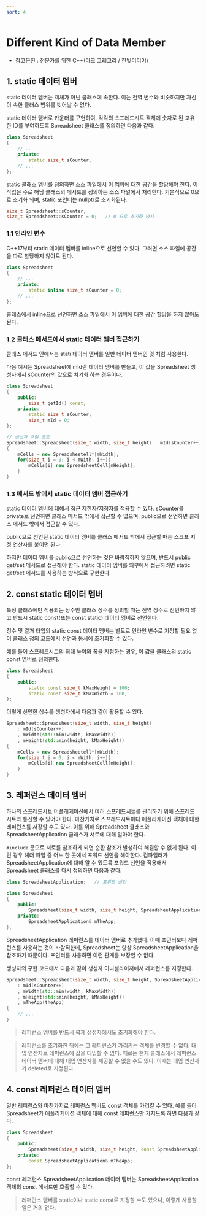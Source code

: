 ```yaml
---
sort: 4
---
```


# Different Kind of Data Member

* 참고문헌 : 전문가를 위한 C++(마크 그레고리 / 한빛미디어)

## 1. static 데이터 멤버

static 데이터 멤버는 객체가 아닌 클래스에 속한다. 이는 전역 변수와 비슷하지만 자신이 속한 클래스 범위를 벗어날 수 없다.

static 데이터 멤버로 카운터를 구현하여, 각각의 스프레드시트 객체에 숫자로 된 고유한 ID를 부여하도록 Spreadsheet 클래스를 정의하면 다음과 같다.

```cpp
class Spreadsheet
{
    // ...
    private:
        static size_t sCounter;
    // ...
};
```

static 클래스 멤버를 정의하면 소스 파일에서 이 멤버에 대한 공간을 할당해야 한다. 이 작업은 주로 해당 클래스의 메서드를 정의하는 소스 파일에서 처리한다. 기본적으로 0으로 초기화 되며, static 포인터는 nullptr로 초기화된다.

```cpp
size_t Spreadsheet::sCounter;
size_t Spreadsheet::sCounter = 0;   // 0 으로 초기화 명시
```

### 1.1 인라인 변수

C++17부터 static 데이터 멤버를 inline으로 선언할 수 있다. 그러면 소스 파일에 공간을 따로 할당하지 않아도 된다.

```cpp
class Spreadsheet
{
    // ...
    private:
        static inline size_t sCounter = 0;
    // ...
};
```

클래스에서 inline으로 선언하면 소스 파일에서 이 멤버에 대한 공간 할당을 하지 않아도 된다.

### 1.2 클래스 메서드에서 static 데이터 멤버 접근하기

클래스 메서드 안에서는 stati 데이터 멤버를 일반 데이터 멤버인 것 처럼 사용한다.

다음 예시는 Spreadsheet에 mId란 데이터 멤버를 만들고, 이 값을 Spreadsheet 생성자에서 sCounter의 값으로 치기화 하는 경우이다.

```cpp
class Spreadsheet
{
    public:
        size_t getId() const;
    private:
        static size_t sCounter;
        size_t mId = 0;
};

// 생성자 구현 코드
Spreadsheet::Spreadsheet(size_t width, size_t height) : mId(sCounter++), mWidth(width), mHeight(height)
{
    mCells = new Spreadsheetell*[mWidth];
    for(size_t i = 0; i < mWith; i++){
        mCells[i] new SpreadsheetCell[mHeight];
    }
}
```

### 1.3 메서드 밖에서 static 데이터 멤버 접근하기

static 데이터 멤버에 대해서 접근 제한자/지정자를 적용할 수 있다. sCounter를 private로 선언하면 클래스 메서드 밖에서 접근할 수 없으며, public으로 선언하면 클래스 메서드 밖에서 접근할 수 있다.

public으로 선언된 static 데이터 멤버를 클래스 메서드 밖에서 접근할 때는 스코프 지정 연산자를 붙이면 된다.

하지만 데이터 멤버를 public으로 선언하는 것은 바람직하지 않으며, 반드시 public get/set 메서드로 접근해야 한다. static 데이터 멤버를 외부에서 접근하려면 static get/set 메서드를 사용하는 방식으로 구현한다.

## 2. const static 데이터 멤버

특정 클래스에만 적용되는 상수인 클래스 상수를 정의할 때는 전역 상수로 선언하지 않고 반드시 static const(또는 const static) 데이터 멤버로 선언한다.

정수 및 열거 타입의 static const 데이터 멤버는 별도로 인라인 변수로 지정할 필요 없이 클래스 정의 코드에서 선언과 동시에 초기화할 수 있다.

예를 들어 스프레드시트의 최대 높이와 폭을 지정하는 경우, 이 값을 클래스의 static const 멤버로 정의한다.

```cpp
class Spreadsheet
{
    public:
        static const size_t kMaxHeight = 100;
        static const size_t kMaxWidth = 100;
};
```

이렇게 선언한 상수를 생성자에서 다음과 같이 활용할 수 있다.

```cpp
Spreadsheet::Spreadsheet(size_t width, size_t height)
    : mId(sCounter++)
    , mWidth(std::min(width, kMaxWidth))
    , mHeight(std::min(height, kMaxHeight))
{
    mCells = new Spreadsheetell*[mWidth];
    for(size_t i = 0; i < mWith; i++){
        mCells[i] new SpreadsheetCell[mHeight];
    }
}
```

## 3. 레퍼런스 데이터 멤버

하나의 스프레드시트 어플래케이션에서 여러 스프레드시트를 관리하기 위해 스프레드시트와 통신할 수 있어야 한다. 마찬가치로 스프레드시트마다 애플리케이션 객체에 대한 레퍼런스를 저장할 수도 있다. 이를 위해 Spreadsheet 클래스와 SpreadsheetApplication 클래스가 서로에 대해 알아야 한다.

`#include` 문으로 서로를 참조하게 되면 순환 참조가 발생하여 해결할 수 없게 된다. 이런 경우 헤더 파일 중 어느 한 곳에서 포워드 선언을 해야한다. 컴파일러가 SpreadsheetApplication에 대해 알 수 있도록 포워드 선언을 적용해서 Spreadsheet 클래스를 다시 정의하면 다음과 같다.

```cpp
class SpreadsheetApplication;   // 포워드 선언

class Spreadsheet
{
    public:
        Spreadsheet(size_t width, size_t height, SpreadsheetApplication& theApp);
    private:
        SpreadsheetApplication& mTheApp;
};
```

SpreadsheetApplication 레퍼런스를 데이터 멤버로 추가했다. 이때 포인터보다 레퍼런스를 사용하는 것이 바람직한데, Spreadsheet는 항상 SpreadsheetApplication을 참조하기 때문이다. 포인터를 사용하면 이런 관계를 보장할 수 없다.

생성자의 구현 코드에서 다음과 같이 생성자 이니셜라이저에서 레퍼런스를 지정한다.

```cpp
Spreadsheet::Spreadsheet(size_t width, size_t height, SpreadsheetApplication& theApp)
    : mId(sCounter++)
    , mWidth(std::min(width, kMaxWidth))
    , mHeight(std::min(height, kMaxHeight))
    , mTheApp(theApp)
{
    // ...
}
```

> 레퍼런스 멤버를 반드시 복제 생성자에서도 초기화해야 한다.

> 레퍼런스를 초기화한 뒤에는 그 레퍼런스가 가리키는 객체를 변경할 수 없다. 대입 연산자로 레퍼런스에 값을 대입할 수 없다. 때로는 현재 클래스에서 레퍼런스 데이터 멤버에 대해 대입 연산자를 제공할 수 없을 수도 있다. 이때는 대입 연산자가 deleted로 지정된다.

## 4. const 레퍼런스 데이터 멤버

일반 레퍼런스와 마찬가지로 레퍼런스 멤버도 const 객체를 가리킬 수 있다. 예를 들어 Spreadsheet가 애플리케이션 객체에 대해 const 레퍼런스만 가지도록 하면 다음과 같다.

```cpp
class Spreadsheet
{
    public:
        Spreadsheet(size_t width, size_t height, const SpreadsheetApplication& theApp);
    private:
        const SpreadsheetApplication& mTheApp;
};
```

const 레퍼런스 SpreadsheetApplication 데이터 멤버는 SpreadsheetApplication 객체의 const 메서드만 호출할 수 있다.

> 레퍼런스 멤버를 static이나 static const로 지정할 수도 있으나, 이렇게 사용할 일은 거의 없다.